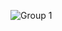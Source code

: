 
![Group 1](https://github.com/legit-programmer/legit-programmer/assets/66078215/773dc880-0e8d-4eb3-95ac-fd9477120bc8)
